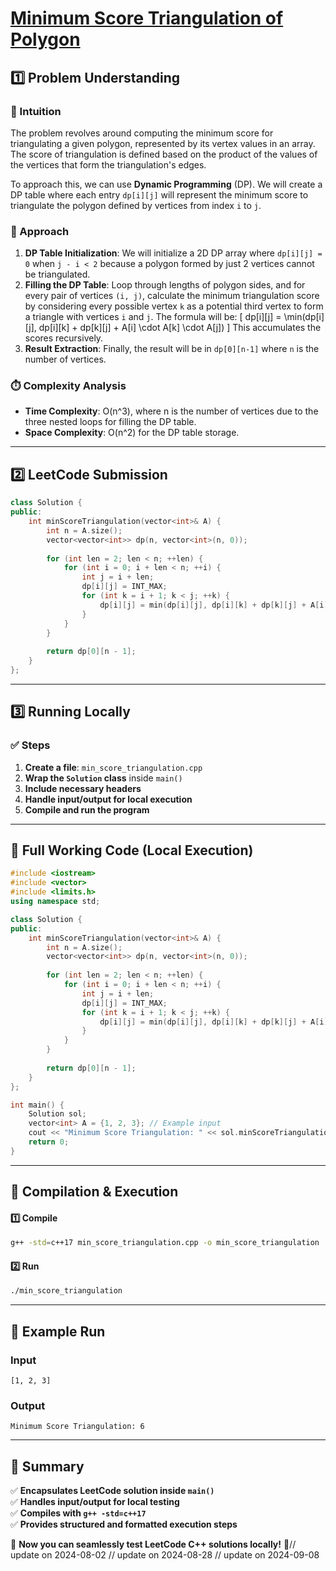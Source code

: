 # **[Minimum Score Triangulation of Polygon](https://leetcode.com/problems/minimum-score-triangulation-of-polygon/description/)**  

## **1️⃣ Problem Understanding**  
### **📌 Intuition**  
The problem revolves around computing the minimum score for triangulating a given polygon, represented by its vertex values in an array. The score of triangulation is defined based on the product of the values of the vertices that form the triangulation's edges. 

To approach this, we can use **Dynamic Programming** (DP). We will create a DP table where each entry `dp[i][j]` will represent the minimum score to triangulate the polygon defined by vertices from index `i` to `j`.

### **🚀 Approach**  
1. **DP Table Initialization**: We will initialize a 2D DP array where `dp[i][j] = 0` when `j - i < 2` because a polygon formed by just 2 vertices cannot be triangulated.
2. **Filling the DP Table**: Loop through lengths of polygon sides, and for every pair of vertices `(i, j)`, calculate the minimum triangulation score by considering every possible vertex `k` as a potential third vertex to form a triangle with vertices `i` and `j`. The formula will be:
   \[
   dp[i][j] = \min(dp[i][j], dp[i][k] + dp[k][j] + A[i] \cdot A[k] \cdot A[j])
   \]
   This accumulates the scores recursively.
3. **Result Extraction**: Finally, the result will be in `dp[0][n-1]` where `n` is the number of vertices.

### **⏱️ Complexity Analysis**  
- **Time Complexity**: O(n^3), where n is the number of vertices due to the three nested loops for filling the DP table.  
- **Space Complexity**: O(n^2) for the DP table storage.  

---  

## **2️⃣ LeetCode Submission**  
```cpp
class Solution {
public:
    int minScoreTriangulation(vector<int>& A) {
        int n = A.size();
        vector<vector<int>> dp(n, vector<int>(n, 0));
        
        for (int len = 2; len < n; ++len) {
            for (int i = 0; i + len < n; ++i) {
                int j = i + len;
                dp[i][j] = INT_MAX;
                for (int k = i + 1; k < j; ++k) {
                    dp[i][j] = min(dp[i][j], dp[i][k] + dp[k][j] + A[i] * A[k] * A[j]);
                }
            }
        }
        
        return dp[0][n - 1];
    }
};  
```  

---  

## **3️⃣ Running Locally**  
### **✅ Steps**  
1. **Create a file**: `min_score_triangulation.cpp`  
2. **Wrap the `Solution` class** inside `main()`  
3. **Include necessary headers**  
4. **Handle input/output for local execution**  
5. **Compile and run the program**  

---  

## **📝 Full Working Code (Local Execution)**  
```cpp
#include <iostream>
#include <vector>
#include <limits.h>
using namespace std;

class Solution {
public:
    int minScoreTriangulation(vector<int>& A) {
        int n = A.size();
        vector<vector<int>> dp(n, vector<int>(n, 0));
        
        for (int len = 2; len < n; ++len) {
            for (int i = 0; i + len < n; ++i) {
                int j = i + len;
                dp[i][j] = INT_MAX;
                for (int k = i + 1; k < j; ++k) {
                    dp[i][j] = min(dp[i][j], dp[i][k] + dp[k][j] + A[i] * A[k] * A[j]);
                }
            }
        }
        
        return dp[0][n - 1];
    }
};

int main() {
    Solution sol;
    vector<int> A = {1, 2, 3}; // Example input
    cout << "Minimum Score Triangulation: " << sol.minScoreTriangulation(A) << endl; // Expected output
    return 0;
}
```  

---  

## **🔧 Compilation & Execution**  
#### **1️⃣ Compile**  
```bash
g++ -std=c++17 min_score_triangulation.cpp -o min_score_triangulation
```  

#### **2️⃣ Run**  
```bash
./min_score_triangulation
```  

---  

## **🎯 Example Run**  
### **Input**  
```
[1, 2, 3]
```  
### **Output**  
```
Minimum Score Triangulation: 6
```  

---  

## **📌 Summary**  
✅ **Encapsulates LeetCode solution inside `main()`**  
✅ **Handles input/output for local testing**  
✅ **Compiles with `g++ -std=c++17`**  
✅ **Provides structured and formatted execution steps**  

🚀 **Now you can seamlessly test LeetCode C++ solutions locally!** 🚀// update on 2024-08-02
// update on 2024-08-28
// update on 2024-09-08
